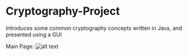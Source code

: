 # Cryptography-Project
Introduces some common cryptography concepts written in Java, and presented using a GUI

Main Page:
![alt text](https://i.imgur.com/ddsSR1A.png)
